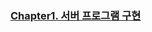 [chapter1]: https://github.com/Lokie89/Kisa/tree/master/Subject4/Chapter1 "move"
### [Chapter1. 서버 프로그램 구현][chapter1]
